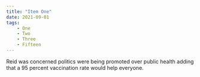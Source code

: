 ```yaml
---
title: "Item One"
date: 2021-09-01
tags:
    - One
    - Two
    - Three
    - Fifteen
---
```

Reid was concerned politics were being promoted over public health adding that a 95 percent vaccination rate would help everyone.

